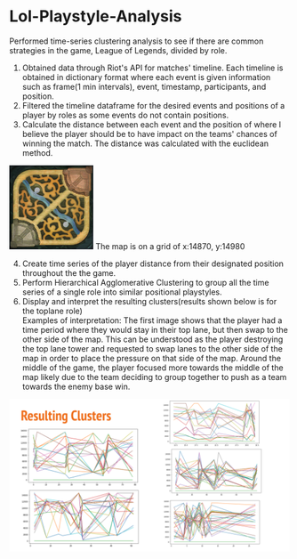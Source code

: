# Lol-Playstyle-Analysis
Performed time-series clustering analysis to see if there are common strategies in the game, League of Legends, divided by role.

1. Obtained data through Riot's API for matches' timeline. Each timeline is obtained in dictionary format where each event is given information such as frame(1 min intervals), event, timestamp, participants, and position.
2. Filtered the timeline dataframe for the desired events and positions of a player by roles as some events do not contain positions.
3. Calculate the distance between each event and the position of where I believe the player should be to have impact on the teams' chances of winning the match. The distance was calculated with the euclidean method.

<img src='map11.png' width="30%"/>
  The map is on a grid of x:14870, y:14980

4. Create time series of the player distance from their designated position throughout the the game.
5. Perform Hierarchical Agglomerative Clustering to group all the time series of a single role into similar positional playstyles.
6. Display and interpret the resulting clusters(results shown below is for the toplane role)
   <br>Examples of interpretation: The first image shows that the player had a time period where they would stay in their top lane, but then swap to the other side of the map. This can be understood as the player destroying the top lane tower and requested to swap lanes to the other side of the map in order to place the pressure on that side of the map. Around the middle of the game, the player focused more towards the middle of the map likely due to the team deciding to group together to push as a team towards the enemy base win.

<img src='Resulting Clusters.png'/>
